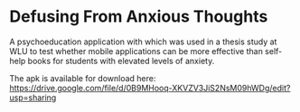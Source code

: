 Defusing From Anxious Thoughts
==============================

A psychoeducation application with which was used in a thesis study at WLU to test whether mobile applications can be more effective than self-help books for students with elevated levels of anxiety. 

The apk is available for download here: 
https://drive.google.com/file/d/0B9MHooq-XKVZV3JiS2NsM09hWDg/edit?usp=sharing
